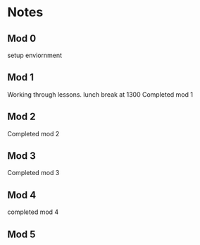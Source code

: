 # Notes

## Mod 0 
setup enviornment

## Mod 1
Working through lessons. lunch break at 1300
Completed mod 1

## Mod 2
Completed mod 2

## Mod 3
Completed mod 3

## Mod 4
completed mod 4

## Mod 5
